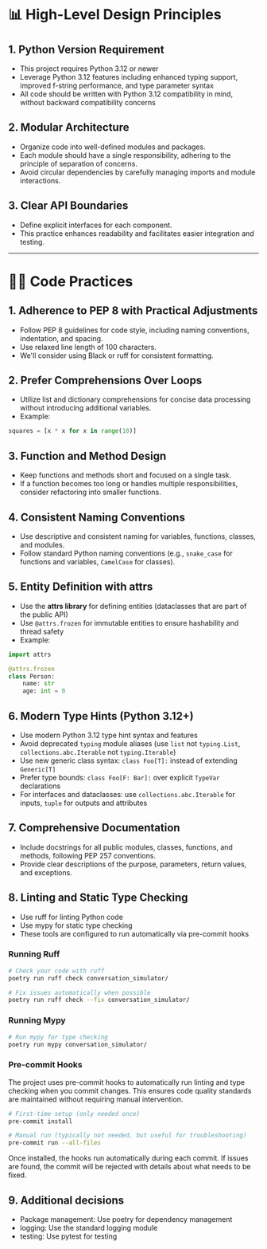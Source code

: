 # 📊 High-Level Design Principles

## 1. Python Version Requirement
- This project requires Python 3.12 or newer
- Leverage Python 3.12 features including enhanced typing support, improved f-string performance, and type parameter syntax
- All code should be written with Python 3.12 compatibility in mind, without backward compatibility concerns

## 2. Modular Architecture
- Organize code into well-defined modules and packages.
- Each module should have a single responsibility, adhering to the principle of separation of concerns.
- Avoid circular dependencies by carefully managing imports and module interactions.

## 3. Clear API Boundaries
- Define explicit interfaces for each component.
- This practice enhances readability and facilitates easier integration and testing.

---

# 🧑‍💻 Code Practices

## 1. Adherence to PEP 8 with Practical Adjustments
- Follow PEP 8 guidelines for code style, including naming conventions, indentation, and spacing.
- Use relaxed line length of 100 characters.
- We'll consider using Black or ruff for consistent formatting.

## 2. Prefer Comprehensions Over Loops
- Utilize list and dictionary comprehensions for concise data processing without introducing additional variables.
- Example:

```python
squares = [x * x for x in range(10)]
```

## 3. Function and Method Design
- Keep functions and methods short and focused on a single task.
- If a function becomes too long or handles multiple responsibilities, consider refactoring into smaller functions.

## 4. Consistent Naming Conventions
- Use descriptive and consistent naming for variables, functions, classes, and modules.
- Follow standard Python naming conventions (e.g., `snake_case` for functions and variables, `CamelCase` for classes).

## 5. Entity Definition with attrs
- Use the **attrs library** for defining entities (dataclasses that are part of the public API)
- Use `@attrs.frozen` for immutable entities to ensure hashability and thread safety
- Example:
```python
import attrs

@attrs.frozen
class Person:
    name: str
    age: int = 0
```

## 6. Modern Type Hints (Python 3.12+)
- Use modern Python 3.12 type hint syntax and features
- Avoid deprecated `typing` module aliases (use `list` not `typing.List`, `collections.abc.Iterable` not `typing.Iterable`)
- Use new generic class syntax: `class Foo[T]:` instead of extending `Generic[T]`
- Prefer type bounds: `class Foo[F: Bar]:` over explicit `TypeVar` declarations
- For interfaces and dataclasses: use `collections.abc.Iterable` for inputs, `tuple` for outputs and attributes

## 7. Comprehensive Documentation
- Include docstrings for all public modules, classes, functions, and methods, following PEP 257 conventions.
- Provide clear descriptions of the purpose, parameters, return values, and exceptions.

## 8. Linting and Static Type Checking
- Use ruff for linting Python code
- Use mypy for static type checking
- These tools are configured to run automatically via pre-commit hooks

### Running Ruff
```bash
# Check your code with ruff
poetry run ruff check conversation_simulator/

# Fix issues automatically when possible
poetry run ruff check --fix conversation_simulator/
```

### Running Mypy
```bash
# Run mypy for type checking
poetry run mypy conversation_simulator/
```

### Pre-commit Hooks
The project uses pre-commit hooks to automatically run linting and type checking when you commit changes. This ensures code quality standards are maintained without requiring manual intervention.

```bash
# First-time setup (only needed once)
pre-commit install

# Manual run (typically not needed, but useful for troubleshooting)
pre-commit run --all-files
```

Once installed, the hooks run automatically during each commit. If issues are found, the commit will be rejected with details about what needs to be fixed.

## 9. Additional decisions
- Package management: Use poetry for dependency management
- logging: Use the standard logging module
- testing: Use pytest for testing
